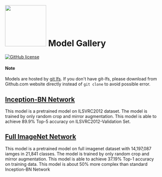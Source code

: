 <img src=https://raw.githubusercontent.com/dmlc/dmlc.github.io/master/img/logo-m/mxnet2.png width=135/> Model Gallery
=====

[![GitHub license](https://img.shields.io/badge/licence-cc0-blue.svg)](./LICENSE)

#### Note
Models are hosted by [git lfs](https://git-lfs.github.com/). If you don't have git-lfs, please download from Github.com website directly instead of ```git clone``` to avoid possible error.

[Inception-BN Network](imagenet-1k-inception)
--------------------
This model is a pretrained model on ILSVRC2012 dataset. The model is trained by only random crop and mirror augmentation. This model is able to achieve 89.9% Top-5 accuracy on ILSVRC2012-Validation Set.

[Full ImageNet Network](imagenet-21k-inception)
-----------------------
This model is a pretrained model on full imagenet dataset with 14,197,087 iamges in 21,841 classes. The model is trained by only random crop and mirror augmentation. This model is able to achieve 37.19% Top-1 accuracy on training data. This model is about 50% more complex than standard Inception-BN Network



